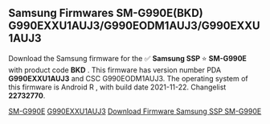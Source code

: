 <h2>Samsung Firmwares SM-G990E(BKD) G990EXXU1AUJ3/G990EODM1AUJ3/G990EXXU1AUJ3</h2>
Download the Samsung firmware for the ✅ <strong>Samsung SSP </strong> ⭐ <strong>SM-G990E</strong> with product code <strong>BKD</strong> . This firmware has version number PDA <strong>G990EXXU1AUJ3</strong> and CSC G990EODM1AUJ3. The operating system of this firmware is Android R , with build date 2021-11-22. Changelist <strong>22732770</strong>.


[SM-G990E](https://samfirm.shop/samsung/model/SM-G990E)
[G990EXXU1AUJ3](https://samfirm.shop/samsung/pda/G990EXXU1AUJ3)
[Download Firmware Samsung SSP SM-G990E](https://samfirm.shop/samsung/firmware/480473)

